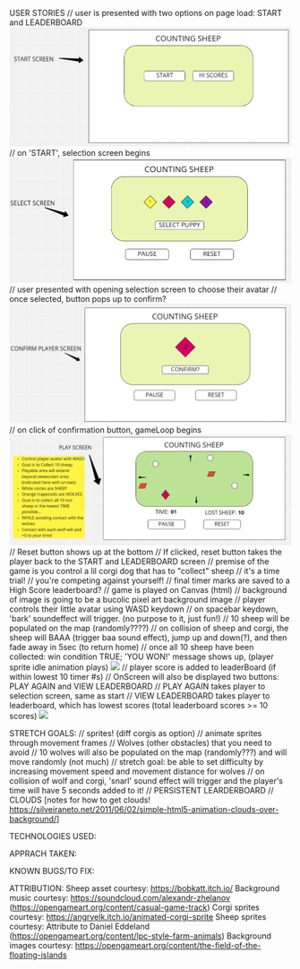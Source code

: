 USER STORIES
// user is presented with two options on page load: START and LEADERBOARD
    <img src="./whiteboard/startscreen.png" />
// on 'START', selection screen begins
    <img src="./whiteboard/selectscreen.png" />
// user presented with opening selection screen to choose their avatar
// once selected, button pops up to confirm? 
    <img src="./whiteboard/confirmplayerscreen.png" />
// on click of confirmation button, gameLoop begins
    <img src="./whiteboard/playscreen.png" />
// Reset button shows up at the bottom
// If clicked, reset button takes the player back to the START and LEADERBOARD screen
// premise of the game is you control a lil corgi dog that has to "collect" sheep
// it's a time trial! 
// you're competing against yourself! 
// final timer marks are saved to a High Score leaderboard?
// game is played on Canvas (html)
// background of image is going to be a bucolic pixel art background image
// player controls their little avatar using WASD keydown
// on spacebar keydown, 'bark' soundeffect will trigger. (no purpose to it, just fun!)
// 10 sheep will be populated on the map (randomly????)
// on collision of sheep and corgi, the sheep will BAAA (trigger baa sound effect), jump up and down(?), and then fade away in 5sec (to return home)
// once all 10 sheep have been collected: win condition TRUE; 'YOU WON!' message shows up, (player sprite idle animation plays)
<img src="winscreen.png" />
// player score is added to leaderBoard (if within lowest 10 timer #s)
// OnScreen will also be displayed two buttons: PLAY AGAIN and VIEW LEADERBOARD
// PLAY AGAIN takes player to selection screen, same as start
// VIEW LEADERBOARD takes player to leaderboard, which has lowest scores (total leaderboard scores >= 10 scores)
<img src="leaderboard.png" />

STRETCH GOALS:
// sprites!  (diff corgis as option)
// animate sprites through movement frames
// Wolves (other obstacles) that you need to avoid
    // 10 wolves will also be populated on the map (randomly???) and will move randomly (not much)
    // stretch goal: be able to set difficulty by increasing movement speed and movement distance for wolves
    // on collision of wolf and corgi, 'snarl' sound effect will trigger and the player's time will have 5 seconds added to it!
// PERSISTENT LEARDERBOARD
// CLOUDS [notes for how to get clouds! https://silveiraneto.net/2011/06/02/simple-html5-animation-clouds-over-background/]

TECHNOLOGIES USED:

APPRACH TAKEN:

KNOWN BUGS/TO FIX:

ATTRIBUTION:
Sheep asset courtesy: https://bobkatt.itch.io/
Background music courtesy: https://soundcloud.com/alexandr-zhelanov (https://opengameart.org/content/casual-game-track)
Corgi sprites courtesy: https://angryelk.itch.io/animated-corgi-sprite
Sheep sprites courtesy: Attribute to Daniel Eddeland (https://opengameart.org/content/lpc-style-farm-animals)
Background images courtesy: https://opengameart.org/content/the-field-of-the-floating-islands

